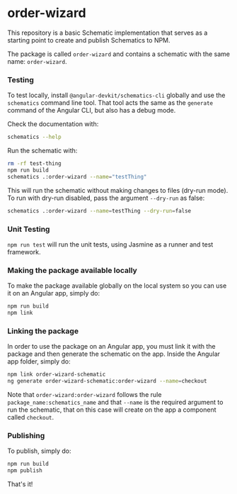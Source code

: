 # order-wizard

This repository is a basic Schematic implementation that serves as a starting point to create and publish Schematics to NPM.

The package is called `order-wizard` and contains a schematic with the same name: `order-wizard`.

### Testing

To test locally, install `@angular-devkit/schematics-cli` globally and use the `schematics` command line tool. That tool acts the same as the `generate` command of the Angular CLI, but also has a debug mode.

Check the documentation with:
```bash
schematics --help
```

Run the schematic with:
```bash
rm -rf test-thing
npm run build
schematics .:order-wizard --name="testThing"
```

This will run the schematic without making changes to files (dry-run mode).
To run with dry-run disabled, pass the argument `--dry-run` as false:
```bash
schematics .:order-wizard --name=testThing --dry-run=false
```

### Unit Testing

`npm run test` will run the unit tests, using Jasmine as a runner and test framework.

### Making the package available locally

To make the package available globally on the local system so you can use it on an Angular app, simply do:
```bash
npm run build
npm link
```

### Linking the package

In order to use the package on an Angular app, you must link it with the package and then generate the schematic on the app.
Inside the Angular app folder, simply do:
```bash
npm link order-wizard-schematic
ng generate order-wizard-schematic:order-wizard --name=checkout
```
Note that `order-wizard:order-wizard` follows the rule `package_name:schematics_name` and that `--name` is the required argument to run the schematic, that on this case will create on the app a component called `checkout`.

### Publishing

To publish, simply do:

```bash
npm run build
npm publish
```

That's it!

